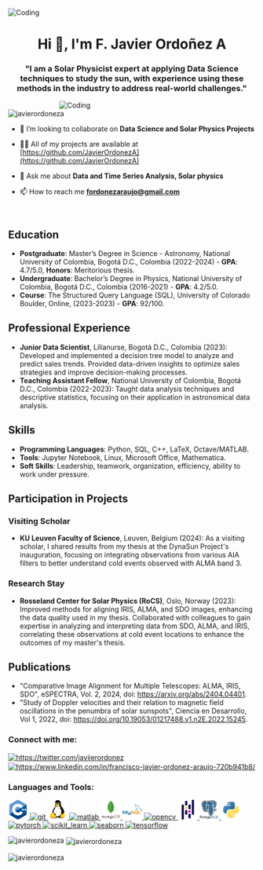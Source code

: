 <img align="center" alt="Coding" width="1000" src="https://camo.githubusercontent.com/f5a8ba4f28fe3ec8d5eb73dfa2303873b5d7122fb1ba08a5946e24d6c13e82c4/68747470733a2f2f6d656469612e6c6963646e2e636f6d2f646d732f696d6167652f4334443132415145536a37322d733567454b672f61727469636c652d636f7665725f696d6167652d736872696e6b5f3630305f323030302f302f313632363735333836373131303f653d3231343734383336343726763d6265746126743d4b6637594175775a74794347594c4e63682d4d676335654f432d376837754c5f646e424149677341465251">


<h1 align="center">Hi 👋, I'm F. Javier Ordoñez A</h1>
<h3 align="center">"I am a Solar Physicist expert at applying Data Science techniques to study the sun, with experience using these methods in the industry to address real-world challenges."</h3>


<img align="right" alt="Coding" width="400" src="https://camo.githubusercontent.com/6113555652cc6dc7c637a96242fb21474d83afbeb7428441c43d616a17cc1daf/68747470733a2f2f63646e2e6472696262626c652e636f6d2f75736572732f3932363533372f73637265656e73686f74732f343530323932342f6d656469612f31383138316562333965656339373834646232353665323436393534616462612e676966">


<p align="left"> <img src="https://komarev.com/ghpvc/?username=javierordoneza&label=Profile%20views&color=0e75b6&style=flat" alt="javierordoneza" /> </p>

- 👯 I’m looking to collaborate on **Data Science and Solar Physics Projects**

- 👨‍💻 All of my projects are available at [https://github.com/JavierOrdonezA](https://github.com/JavierOrdonezA)
  
-  💬 Ask me about **Data and Time Series Analysis, Solar physics**

- 📫 How to reach me **fordonezaraujo@gmail.com**

<br>

## Education

- **Postgraduate**: Master’s Degree in Science - Astronomy, National University of Colombia, Bogotá D.C., Colombia (2022-2024) - **GPA**: 4.7/5.0, **Honors**: Meritorious thesis.
- **Undergraduate**: Bachelor’s Degree in Physics, National University of Colombia, Bogotá D.C., Colombia (2016-2021) - **GPA**: 4.2/5.0.
- **Course**: The Structured Query Language (SQL), University of Colorado Boulder, Online,  (2023-2023) - **GPA**: 92/100.


## Professional Experience

- **Junior Data Scientist**, Lilianurse, Bogotá D.C., Colombia (2023): Developed and implemented a decision tree model to analyze and predict sales trends. Provided data-driven insights to optimize sales strategies and improve decision-making processes.
- **Teaching Assistant Fellow**, National University of Colombia, Bogotá D.C., Colombia (2022-2023): Taught data analysis techniques and descriptive statistics, focusing on their application in astronomical data analysis.

## Skills

- **Programming Languages**: Python, SQL, C++, LaTeX, Octave/MATLAB.
- **Tools**: Jupyter Notebook, Linux, Microsoft Office, Mathematica.
- **Soft Skills**: Leadership, teamwork, organization, efficiency, ability to work under pressure.


## Participation in Projects

### Visiting Scholar
- **KU Leuven Faculty of Science**, Leuven, Belgium (2024): As a visiting scholar, I shared results from my thesis at the DynaSun Project's inauguration, focusing on integrating observations from various AIA filters to better understand cold events observed with ALMA band 3.

### Research Stay
- **Rosseland Center for Solar Physics (RoCS)**, Oslo, Norway (2023): Improved methods for aligning IRIS, ALMA, and SDO images, enhancing the data quality used in my thesis. Collaborated with colleagues to gain expertise in analyzing and interpreting data from SDO, ALMA, and IRIS, correlating these observations at cold event locations to enhance the outcomes of my master's thesis.


## Publications

- "Comparative Image Alignment for Multiple Telescopes: ALMA, IRIS, SDO", eSPECTRA, Vol. 2, 2024, doi:
https://arxiv.org/abs/2404.04401.
- "Study of Doppler velocities and their relation to magnetic field oscillations in the penumbra of solar sunspots", Ciencia en Desarrollo, Vol 1, 2022, doi:
https://doi.org/10.19053/01217488.v1.n2E.2022.15245.



<h3 align="left">Connect with me:</h3>
<p align="left">
<a href="https://twitter.com/javiierordonez" target="blank"><img align="center" src="https://raw.githubusercontent.com/rahuldkjain/github-profile-readme-generator/master/src/images/icons/Social/twitter.svg" alt="https://twitter.com/javiierordonez" height="30" width="40" /></a>
<a href="https://www.linkedin.com/in/francisco-javier-ordonez-araujo-720b941b8/" target="blank"><img align="center" src="https://raw.githubusercontent.com/rahuldkjain/github-profile-readme-generator/master/src/images/icons/Social/linked-in-alt.svg" alt="https://www.linkedin.com/in/francisco-javier-ordonez-araujo-720b941b8/" height="30" width="40" /></a>
</p>

<h3 align="left">Languages and Tools:</h3>
<p align="left"> <a href="https://www.w3schools.com/cpp/" target="_blank" rel="noreferrer"> <img src="https://raw.githubusercontent.com/devicons/devicon/master/icons/cplusplus/cplusplus-original.svg" alt="cplusplus" width="40" height="40"/> </a> <a href="https://git-scm.com/" target="_blank" rel="noreferrer"> <img src="https://www.vectorlogo.zone/logos/git-scm/git-scm-icon.svg" alt="git" width="40" height="40"/> </a> <a href="https://www.linux.org/" target="_blank" rel="noreferrer"> <img src="https://raw.githubusercontent.com/devicons/devicon/master/icons/linux/linux-original.svg" alt="linux" width="40" height="40"/> </a> <a href="https://www.mathworks.com/" target="_blank" rel="noreferrer"> <img src="https://upload.wikimedia.org/wikipedia/commons/2/21/Matlab_Logo.png" alt="matlab" width="40" height="40"/> </a> <a href="https://www.mongodb.com/" target="_blank" rel="noreferrer"> <img src="https://raw.githubusercontent.com/devicons/devicon/master/icons/mongodb/mongodb-original-wordmark.svg" alt="mongodb" width="40" height="40"/> </a> <a href="https://www.mysql.com/" target="_blank" rel="noreferrer"> <img src="https://raw.githubusercontent.com/devicons/devicon/master/icons/mysql/mysql-original-wordmark.svg" alt="mysql" width="40" height="40"/> </a> <a href="https://opencv.org/" target="_blank" rel="noreferrer"> <img src="https://www.vectorlogo.zone/logos/opencv/opencv-icon.svg" alt="opencv" width="40" height="40"/> </a> <a href="https://pandas.pydata.org/" target="_blank" rel="noreferrer"> <img src="https://raw.githubusercontent.com/devicons/devicon/2ae2a900d2f041da66e950e4d48052658d850630/icons/pandas/pandas-original.svg" alt="pandas" width="40" height="40"/> </a> <a href="https://www.postgresql.org" target="_blank" rel="noreferrer"> <img src="https://raw.githubusercontent.com/devicons/devicon/master/icons/postgresql/postgresql-original-wordmark.svg" alt="postgresql" width="40" height="40"/> </a> <a href="https://www.python.org" target="_blank" rel="noreferrer"> <img src="https://raw.githubusercontent.com/devicons/devicon/master/icons/python/python-original.svg" alt="python" width="40" height="40"/> </a> <a href="https://pytorch.org/" target="_blank" rel="noreferrer"> <img src="https://www.vectorlogo.zone/logos/pytorch/pytorch-icon.svg" alt="pytorch" width="40" height="40"/> </a> <a href="https://scikit-learn.org/" target="_blank" rel="noreferrer"> <img src="https://upload.wikimedia.org/wikipedia/commons/0/05/Scikit_learn_logo_small.svg" alt="scikit_learn" width="40" height="40"/> </a> <a href="https://seaborn.pydata.org/" target="_blank" rel="noreferrer"> <img src="https://seaborn.pydata.org/_images/logo-mark-lightbg.svg" alt="seaborn" width="40" height="40"/> </a> <a href="https://www.tensorflow.org" target="_blank" rel="noreferrer"> <img src="https://www.vectorlogo.zone/logos/tensorflow/tensorflow-icon.svg" alt="tensorflow" width="40" height="40"/> </a> </p>

<p><img align="left" src="https://github-readme-stats.vercel.app/api/top-langs?username=javierordoneza&show_icons=true&locale=en&layout=compact" alt="javierordoneza" /></p>

<p>&nbsp;<img align="center" src="https://github-readme-stats.vercel.app/api?username=javierordoneza&show_icons=true&locale=en" alt="javierordoneza" /></p>

<p><img align="center" src="https://github-readme-streak-stats.herokuapp.com/?user=javierordoneza&" alt="javierordoneza" /></p>
